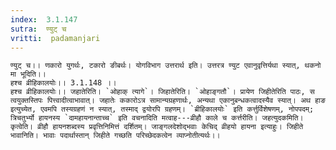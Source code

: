 ```yaml
---
index:  3.1.147
sutra:  ण्युट् च
vritti:  padamanjari
---
```


	ण्युट् च।। णकारो युगर्थः, टकारो ङीबर्थः। योगविभाग उत्तरार्थ इति। उत्तरत्र ण्युट एवानुवृत्तिर्यथा स्यात्, थकनो मा भूदिति।।
	हश्च व्रीहिकालयोः।। 3.1.148 ।। 
	हश्च व्रीहिकालयोः।। जहातेरिति। `ओहाक् त्यागे`। जिहातेरिति। `ओहाङ्गतौ`। प्रायेण जिहीतेरिति पाठः, स त्वयुक्तस्तिपः पित्त्वादीत्वाभावात्। जहातेः ककारोऽत्र सामान्यग्रहणार्थः, अन्यथा एकानुबन्धकत्वादस्यैव स्यात्। अथ हाङ इत्युच्येत, एवमपि तस्यग्रहणं न स्यात्, तस्माद् द्वयोरपि ग्रहणम्। `ब्रीहिकालयोः` इति कर्त्तुर्विशेषणम्, नोपपदम्; त्रिचतुर्भ्यो हायनस्य `दामहायनान्ताच्च` इति वचनादिति मत्वाह---व्रीहौ काले च कर्त्तरीति। जहत्युदकमिति। कृत्वेति। व्रीहौ हायनशब्दस्य प्रवृत्तिनिमित्तं दर्शितम्। जाङ्गलदेशोद्भवाः केचिद् व्रीहयो हायना इत्याहुः। जिहीते भावानिति। भावाः पदार्थास्तान् जिहीते गच्छति परिच्छेदकत्वेन व्याप्नोतीत्यर्थः।।
